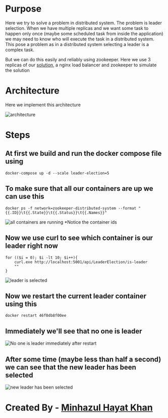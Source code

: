 # Purpose
Here we try to solve a problem in distributed system. The problem is leader selection. When we have multiple replicas and we want some task to happen only once (maybe some scheduled task from inside the application) we may need to know who will execute the task in a distributed system. This pose a problem as in a distributed system selecting a leader is a complex task. 

But we can do this easily and reliably using zookeeper. Here we use 3 replicas of our [solution](https://github.com/minhaz1217/Leader-Election-In-A-Distributed-System-Using-ZooKeeper), a nginx load balancer and zookeeper to simulate the solution

# Architecture
Here we implement this architecture

![architecture](https://raw.githubusercontent.com/minhaz1217/devops-notes/master/37.%20zookeeper%20leader%20election%20in%20a%20distributed%20system/images/00.%20testing%20leader%20election%20application.png)

# Steps

## At first we build and run the docker compose file using
`docker-compose up -d --scale leader-election=5`

## To make sure that all our containers are up we can use this
`docker ps -f network=zookeeper-distributed-system --format "{{.ID}}\t{{.State}}\t{{.Status}}\t{{.Names}}"`

![all containers are running](https://raw.githubusercontent.com/minhaz1217/devops-notes/master/37.%20zookeeper%20leader%20election%20in%20a%20distributed%20system/images/01.%20all%20containers%20are%20running.png)
*Notice the container ids

## Now we use curl to see which container is our leader right now
```
for (($i = 0); $i -lt 10; $i++){ 
    curl.exe http://localhost:5001/api/LeaderElection/is-leader
    "" 
}
``` 
![leader is selected](https://raw.githubusercontent.com/minhaz1217/devops-notes/master/37.%20zookeeper%20leader%20election%20in%20a%20distributed%20system/images/02.%20leader%20has%20been%20selected.png)

## Now we restart the current leader container using this
`docker restart 46f0db8f00ee`

## Immediately we'll see that no one is leader
![No one is leader immediately after restart](https://raw.githubusercontent.com/minhaz1217/devops-notes/master/37.%20zookeeper%20leader%20election%20in%20a%20distributed%20system/images/03.%20no%20one%20is%20leader%20after%20restart.png)


## After some time (maybe less than half a second) we can see that the new leader has been selected
![new leader has been selected](https://raw.githubusercontent.com/minhaz1217/devops-notes/master/37.%20zookeeper%20leader%20election%20in%20a%20distributed%20system/images/04.%20new%20leader%20has%20been%20selected.png)


#
# Created By - [Minhazul Hayat Khan](https://github.com/minhaz1217)
